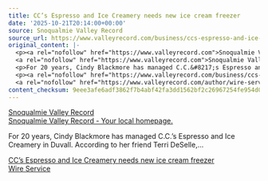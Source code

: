 ```yaml
---
title: CC’s Espresso and Ice Creamery needs new ice cream freezer
date: '2025-10-21T20:14:00+00:00'
source: Snoqualmie Valley Record
source_url: https://www.valleyrecord.com/business/ccs-espresso-and-ice-creamery-needs-new-ice-cream-freezer/
original_content: |-
  <p><a rel="nofollow" href="https://www.valleyrecord.com">Snoqualmie Valley Record</a><br />
  <a rel="nofollow" href="https://www.valleyrecord.com">Snoqualmie Valley Record - Your local homepage.</a></p>
  <p>For 20 years, Cindy Blackmore has managed C.C.&#8217;s Espresso and Ice Creamery in Duvall. According to her friend Terri DeSelle,...</p>
  <p><a rel="nofollow" href="https://www.valleyrecord.com/business/ccs-espresso-and-ice-creamery-needs-new-ice-cream-freezer/">CC&#8217;s Espresso and Ice Creamery needs new ice cream freezer</a><br />
  <a rel="nofollow" href="https://www.valleyrecord.com/author/wire-service/">Wire Service</a></p>
content_checksum: 9eee3afe6adf3862f7b4abf42fa3dd1562bf2c26967254fe954d01cc28328091
---
```


[Snoqualmie Valley Record](https://www.valleyrecord.com)  
[Snoqualmie Valley Record - Your local homepage.](https://www.valleyrecord.com)

For 20 years, Cindy Blackmore has managed C.C.’s Espresso and Ice Creamery in Duvall. According to her friend Terri DeSelle,...

[CC’s Espresso and Ice Creamery needs new ice cream freezer](https://www.valleyrecord.com/business/ccs-espresso-and-ice-creamery-needs-new-ice-cream-freezer/)  
[Wire Service](https://www.valleyrecord.com/author/wire-service/)

